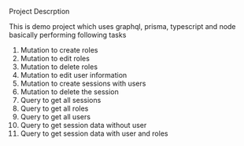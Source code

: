 Project Descrption

This is demo project which uses graphql, prisma, typescript and node basically performing following tasks

1.	Mutation to create roles
2.	Mutation to edit roles
3.	Mutation to delete roles
4.	Mutation to edit user information
5.	Mutation to create sessions with users
6.	Mutation to delete the session
7.  Query to get all sessions
8.  Query to get all roles 
9.  Query to get all users 
10.	Query to get session data without user
11.	Query to get session data with user and roles


